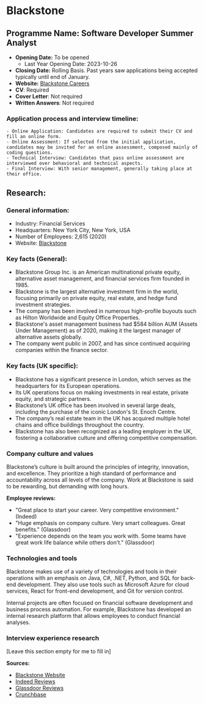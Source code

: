 # Blackstone

## **Programme Name:** Software Developer Summer Analyst
- **Opening Date:** To be opened
    - Last Year Opening Date: 2023-10-26
- **Closing Date:** Rolling Basis. Past years saw applications being accepted typically until end of January.
- **Website:** [Blackstone Careers](https://www.blackstone.com/the-firm/careers)
- **CV**: Required
- **Cover Letter**: Not required
- **Written Answers**: Not required
### Application process and interview timeline:
    - Online Application: Candidates are required to submit their CV and fill an online form.
    - Online Assessment: If selected from the initial application, candidates may be invited for an online assessment, composed mainly of coding questions.
    - Technical Interview: Candidates that pass online assessment are interviewed over behavioral and technical aspects.
    - Final Interview: With senior management, generally taking place at their office.

## Research:

### General information:
- Industry: Financial Services
- Headquarters: New York City, New York, USA
- Number of Employees: 2,615 (2020)
- Website: [Blackstone](https://www.blackstone.com/)

### Key facts (General):
- Blackstone Group Inc. is an American multinational private equity, alternative asset management, and financial services firm founded in 1985.
- Blackstone is the largest alternative investment firm in the world, focusing primarily on private equity, real estate, and hedge fund investment strategies.
- The company has been involved in numerous high-profile buyouts such as Hilton Worldwide and Equity Office Properties.
- Blackstone's asset management business had $584 billion AUM (Assets Under Management) as of 2020, making it the largest manager of alternative assets globally.
- The company went public in 2007, and has since continued acquiring companies within the finance sector.

### Key facts (UK specific):
- Blackstone has a significant presence in London, which serves as the headquarters for its European operations.
- Its UK operations focus on making investments in real estate, private equity, and strategic partners.
- Blackstone’s UK office has been involved in several large deals, including the purchase of the iconic London's St. Enoch Centre.
- The company’s real estate team in the UK has acquired multiple hotel chains and office buildings throughout the country.
- Blackstone has also been recognized as a leading employer in the UK, fostering a collaborative culture and offering competitive compensation.

### Company culture and values
Blackstone’s culture is built around the principles of integrity, innovation, and excellence. They prioritize a high standard of performance and accountability across all levels of the company. Work at Blackstone is said to be rewarding, but demanding with long hours. 

**Employee reviews:**
- "Great place to start your career. Very competitive environment." (Indeed)
- "Huge emphasis on company culture. Very smart colleagues. Great benefits." (Glassdoor)
- "Experience depends on the team you work with. Some teams have great work life balance while others don't." (Glassdoor)

### Technologies and tools
Blackstone makes use of a variety of technologies and tools in their operations with an emphasis on Java, C#, .NET, Python, and SQL for back-end development. They also use tools such as Microsoft Azure for cloud services, React for front-end development, and Git for version control. 

Internal projects are often focused on financial software development and business process automation. For example, Blackstone has developed an internal research platform that allows employees to conduct financial analyses.

### Interview experience research
[Leave this section empty for me to fill in]

**Sources:**
- [Blackstone Website](https://www.blackstone.com/)
- [Indeed Reviews](https://www.indeed.com/cmp/Blackstone/reviews)
- [Glassdoor Reviews](https://www.glassdoor.com/Reviews/The-Blackstone-Group-Reviews-E7682.htm)
- [Crunchbase](https://www.crunchbase.com/organization/the-blackstone-group)